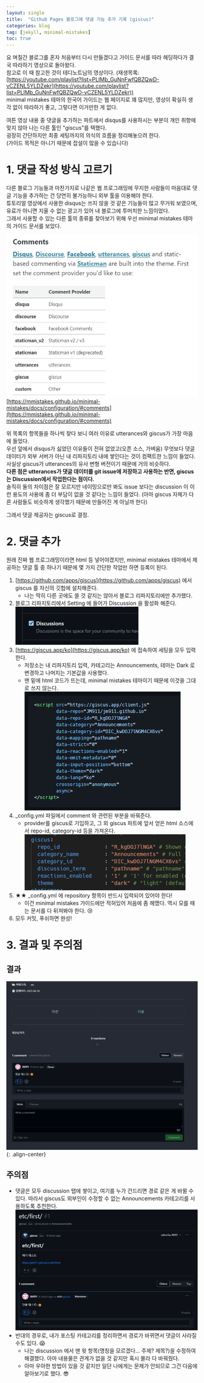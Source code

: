 ```yaml
---
layout: single
title:  "Github Pages 블로그에 댓글 기능 추가 기록 (giscus)"
categories: blog
tag: [jekyll, minimal-mistakes]
toc: true
---
```


요 며칠간 블로그를 혼자 처음부터 다시 만들겠다고 가이드 문서를 따라 헤딩하다가 결국 따라하기 영상으로 돌아왔다.  
참고로 이 때 참고한 것이 테디노트님의 영상이다. (재생목록: [https://youtube.com/playlist?list=PLIMb_GuNnFwfQBZQwD-vCZENL5YLDZekr](https://youtube.com/playlist?list=PLIMb_GuNnFwfQBZQwD-vCZENL5YLDZekr))  
minimal mistakes 테마의 한국어 가이드는 웹 페이지로 꽤 많지만, 영상이 확실히 생각 없이 따라하기 좋고, 그렇다면 이거만한 게 없다.  
  
여튼 영상 내용 중 댓글을 추가하는 파트에서 disqus를 사용하시는 부분이 개인 취향에 맞지 않아 나는 다른 툴인 "giscus"를 택했다.  
굉장히 간단하지만 최종 세팅까지의 의식의 흐름을 정리해놓으려 한다.  
(가이드 목적은 아니기 때문에 잡설이 많을 수 있습니다)  
  
  
# 1. 댓글 작성 방식 고르기

다른 블로그 기능들과 마찬가지로 나같은 웹 프로그래밍에 무지한 사람들이 마음대로 댓글 기능을 추가하는 건 당연히 불가능하니 외부 툴을 이용해야 한다.  
튜토리얼 영상에서 사용한 disqus는 쓰지 않을 것 같은 기능들이 많고 무거워 보였으며, 유료가 아니면 지울 수 없는 광고가 있어 내 블로그에 투머치한 느낌이었다.  
그래서 사용할 수 있는 다른 툴의 종류를 찾아보기 위해 우선 minimal mistakes 테마의 가이드 문서를 보았다.  
  
![image](../assets/images/230716/1.png)
[https://mmistakes.github.io/minimal-mistakes/docs/configuration/#comments](https://mmistakes.github.io/minimal-mistakes/docs/configuration/#comments)  
  
위 목록의 항목들을 하나씩 찾다 보니 여러 이유로 utterances와 giscus가 가장 마음에 들었다.  
우선 앞에서 disqus가 싫었던 이유들이 전혀 없었고(오픈 소스, 가벼움) 무엇보다 댓글 데이터가 외부 서버가 아닌 내 리파지토리 내에 쌓인다는 것이 컴팩트한 느낌이 들었다.
사실상 giscus가 utterances의 유사 변형 버전이기 때문에 거의 비슷하다.   
**다른 점은 utterances가 댓글 데이터를 git issue에 저장하고 사용하는 반면, giscus는 Discussion에서 작업한다는 점이다.**  
솔직히 둘의 차이점은 잘 모르지만 네이밍으로만 봐도 issue 보다는 discussion 이 이런 용도의 사용에 좀 더 부담이 없을 것 같다는 느낌이 들었다. (아마 giscus 자체가 다른 사람들도 비슷하게 생각했기 때문에 만들어진 게 아닐까 한다)  
  
그래서 댓글 제공자는 giscus로 결정.  
  
  
# 2. 댓글 추가
  
원래 진짜 웹 프로그래밍이라면 html 등 넣어야겠지만, minimal mistakes 테마에서 제공하는 댓글 툴 중 하나기 때문에 몇 가지 간단한 작업만 하면 등록이 된다.  
  
1. [https://github.com/apps/giscus](https://github.com/apps/giscus) 에서 giscus 를 자신의 깃헙에 설치해준다.
    - 나는 딱히 다른 곳에도 쓸 것 같지는 않아서 블로그 리파지토리에만 추가했다.
2. 블로그 리파지토리에서 Setting 에 들어가 Discussion 을 활성화 해준다.
![image](../assets/images/230716/2.png)
3. [https://giscus.app/ko](https://giscus.app/ko) 에 접속하여 세팅을 모두 입력한다.
    - 저장소는 내 리파지토리 입력, 카테고리는 Announcements, 테마는 Dark 로 변경하고 나머지는 기본값을 사용했다.
    - 맨 밑에 html 코드가 뜨는데, minimal mistakes 테마이기 때문에 이것을 그대로 쓰지 않는다.
    ![image](../assets/images/230716/3.png)
4. _config.yml 파일에서 comment 와 관련된 부분을 바꿔준다.
    - provider를 giscus로 기입하고, 그 외 giscus 파트에 앞서 얻은 html 소스에서 repo-id, category-id 등을 가져온다.
    ![image](../assets/images/230716/4.png)
5. ★★ _config.yml 에 repository 항목이 반드시 입력되어 있어야 한다!
    - 이건 minimal mistakes 가이드에만 적혀있어 처음에 좀 헤맸다. 역시 모를 때는 문서를 다 뒤져봐야 한다. :cry:
6. 모두 커밋, 푸쉬하면 완성!
  

# 3. 결과 및 주의점
## 결과
![image](../assets/images/230716/5.png){: .align-center}  
  
## 주의점
- 댓글은 모두 discussion 탭에 쌓이고, 여기를 누가 건드리면 경로 같은 게 바뀔 수 있다. 따라서 giscus도 외부인이 수정할 수 없는 Announcements 카테고리를 사용하도록 추천한다.
![image](../assets/images/230716/6.png)  
- 반대의 경우로, 내가 포스팅 카테고리를 정리하면서 경로가 바뀌면서 댓글이 사라질 수도 있다. :scream:
    - 나는 discussion 에서 맨 윗 항목(명칭을 모르겠다... 주제? 제목?)을 수정하여 해결했다. 아마 내용물은 관계가 없을 것 같지만 혹시 몰라 다 바꿔줬다.
    - 아마 우아한 방법이 있을 것 같지만 일단 나에게는 문제가 안되므로 그건 다음에 알아보기로 했다. :sunglasses:

